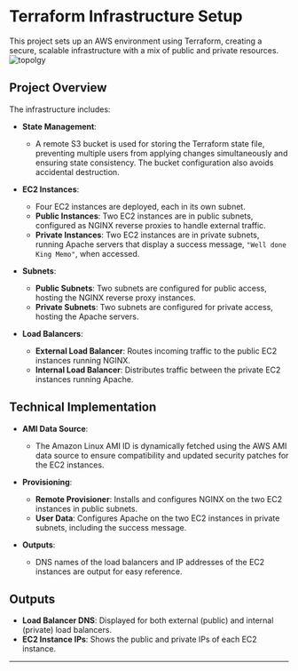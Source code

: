 # Terraform Infrastructure Setup

This project sets up an AWS environment using Terraform, creating a secure, scalable infrastructure with a mix of public and private resources.
![topolgy](https://github.com/user-attachments/assets/f3c71afc-fc48-44f1-ab16-fd702fee434d)

## Project Overview

The infrastructure includes:

- **State Management**: 
  - A remote S3 bucket is used for storing the Terraform state file, preventing multiple users from applying changes simultaneously and ensuring state consistency. The bucket configuration also avoids accidental destruction.
  
- **EC2 Instances**:
  - Four EC2 instances are deployed, each in its own subnet.
  - **Public Instances**: Two EC2 instances are in public subnets, configured as NGINX reverse proxies to handle external traffic.
  - **Private Instances**: Two EC2 instances are in private subnets, running Apache servers that display a success message, `"Well done King Memo"`, when accessed.
  
- **Subnets**:
  - **Public Subnets**: Two subnets are configured for public access, hosting the NGINX reverse proxy instances.
  - **Private Subnets**: Two subnets are configured for private access, hosting the Apache servers.

- **Load Balancers**:
  - **External Load Balancer**: Routes incoming traffic to the public EC2 instances running NGINX.
  - **Internal Load Balancer**: Distributes traffic between the private EC2 instances running Apache.

## Technical Implementation

- **AMI Data Source**:
  - The Amazon Linux AMI ID is dynamically fetched using the AWS AMI data source to ensure compatibility and updated security patches for the EC2 instances.

- **Provisioning**:
  - **Remote Provisioner**: Installs and configures NGINX on the two EC2 instances in public subnets.
  - **User Data**: Configures Apache on the two EC2 instances in private subnets, including the success message.

- **Outputs**:
  - DNS names of the load balancers and IP addresses of the EC2 instances are output for easy reference.

## Outputs

- **Load Balancer DNS**: Displayed for both external (public) and internal (private) load balancers.
- **EC2 Instance IPs**: Shows the public and private IPs of each EC2 instance.

---
